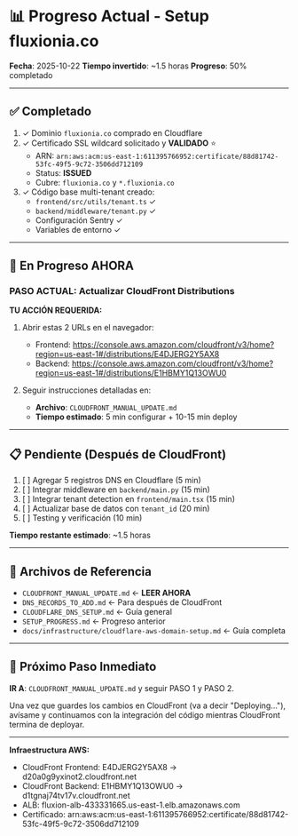 # 📊 Progreso Actual - Setup fluxionia.co

**Fecha**: 2025-10-22
**Tiempo invertido**: ~1.5 horas
**Progreso**: 50% completado

---

## ✅ Completado

1. ✓ Dominio `fluxionia.co` comprado en Cloudflare
2. ✓ Certificado SSL wildcard solicitado y **VALIDADO** ⭐
   - ARN: `arn:aws:acm:us-east-1:611395766952:certificate/88d81742-53fc-49f5-9c72-3506dd712109`
   - Status: **ISSUED**
   - Cubre: `fluxionia.co` y `*.fluxionia.co`
3. ✓ Código base multi-tenant creado:
   - `frontend/src/utils/tenant.ts` ✓
   - `backend/middleware/tenant.py` ✓
   - Configuración Sentry ✓
   - Variables de entorno ✓

---

## 🔄 En Progreso AHORA

### PASO ACTUAL: Actualizar CloudFront Distributions

**TU ACCIÓN REQUERIDA:**

1. Abrir estas 2 URLs en el navegador:
   - Frontend: https://console.aws.amazon.com/cloudfront/v3/home?region=us-east-1#/distributions/E4DJERG2Y5AX8
   - Backend: https://console.aws.amazon.com/cloudfront/v3/home?region=us-east-1#/distributions/E1HBMY1Q13OWU0

2. Seguir instrucciones detalladas en:
   - **Archivo**: `CLOUDFRONT_MANUAL_UPDATE.md`
   - **Tiempo estimado**: 5 min configurar + 10-15 min deploy

---

## 📋 Pendiente (Después de CloudFront)

1. [ ] Agregar 5 registros DNS en Cloudflare (5 min)
2. [ ] Integrar middleware en `backend/main.py` (15 min)
3. [ ] Integrar tenant detection en `frontend/main.tsx` (15 min)
4. [ ] Actualizar base de datos con `tenant_id` (20 min)
5. [ ] Testing y verificación (10 min)

**Tiempo restante estimado**: ~1.5 horas

---

## 📁 Archivos de Referencia

- `CLOUDFRONT_MANUAL_UPDATE.md` ← **LEER AHORA**
- `DNS_RECORDS_TO_ADD.md` ← Para después de CloudFront
- `CLOUDFLARE_DNS_SETUP.md` ← Guía general
- `SETUP_PROGRESS.md` ← Progreso anterior
- `docs/infrastructure/cloudflare-aws-domain-setup.md` ← Guía completa

---

## 🎯 Próximo Paso Inmediato

**IR A**: `CLOUDFRONT_MANUAL_UPDATE.md` y seguir PASO 1 y PASO 2.

Una vez que guardes los cambios en CloudFront (va a decir "Deploying..."), avísame y continuamos con la integración del código mientras CloudFront termina de deployar.

---

**Infraestructura AWS:**
- CloudFront Frontend: E4DJERG2Y5AX8 → d20a0g9yxinot2.cloudfront.net
- CloudFront Backend: E1HBMY1Q13OWU0 → d1tgnaj74tv17v.cloudfront.net
- ALB: fluxion-alb-433331665.us-east-1.elb.amazonaws.com
- Certificado: arn:aws:acm:us-east-1:611395766952:certificate/88d81742-53fc-49f5-9c72-3506dd712109

